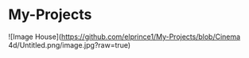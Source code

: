 # My-Projects
![Image House](https://github.com/elprince1/My-Projects/blob/Cinema 4d/Untitled.png/image.jpg?raw=true)
